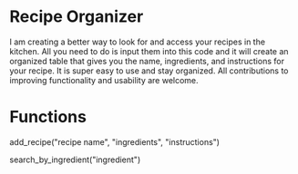 # Recipe Organizer
I am creating a better way to look for and access your recipes in the kitchen. All you need to do is input them into this code and it will create an organized table that gives you the name, ingredients, and instructions for your recipe. It is super easy to use and stay organized. All contributions to improving functionality and usability are welcome.

# Functions
add_recipe("recipe name", "ingredients", "instructions")

search_by_ingredient("ingredient")
